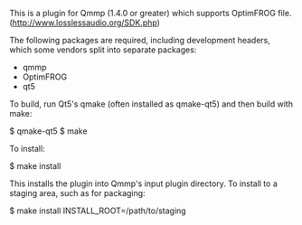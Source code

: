 This is a plugin for Qmmp (1.4.0 or greater) which supports OptimFROG file.
(http://www.losslessaudio.org/SDK.php)

The following packages are required, including development headers,
which some vendors split into separate packages:

- qmmp
- OptimFROG
- qt5

To build, run Qt5's qmake (often installed as qmake-qt5) and then build
with make:

$ qmake-qt5
$ make

To install:

$ make install

This installs the plugin into Qmmp's input plugin directory.  To install
to a staging area, such as for packaging:

$ make install INSTALL_ROOT=/path/to/staging